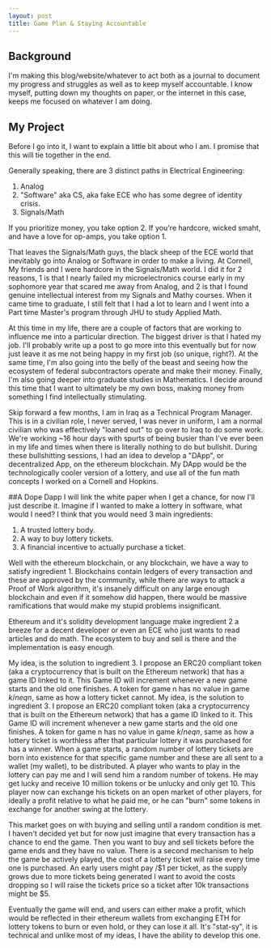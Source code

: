 ```yaml
---
layout: post
title: Game Plan & Staying Accountable
---
```


## Background
I'm making this blog/website/whatever to act both as a journal to document my progress and struggles as well as to keep myself accountable. I know myself, putting down my thoughts on paper, or the internet in this case, keeps me focused on whatever I am doing. 

## My Project
Before I go into it, I want to explain a little bit about who I am. I promise that this will tie together in the end.

Generally speaking, there are 3 distinct paths in Electrical Engineering:
1. Analog
2. "Software" aka CS, aka fake ECE who has some degree of identity crisis.
3. Signals/Math

If you prioritize money, you take option 2. If you're hardcore, wicked smaht, and have a love for op-amps, you take option 1.

That leaves the Signals/Math guys, the black sheep of the ECE world that inevitably go into Analog or Software in order to make a living. At Cornell, My friends and I were hardcore in the Signals/Math world. I did it for 2 reasons, 1 is that I nearly failed my microelectronics course early in my sophomore year that scared me away from Analog, and 2 is that I found genuine intellectual interest from my Signals and Mathy courses. When it came time to graduate, I still felt that I had a lot to learn and I went into a Part time Master's program through JHU to study Applied Math. 

At this time in my life, there are a couple of factors that are working to influence me into a particular direction. The biggest driver is that I hated my job. I'll probably write up a post to go more into this eventually but for now just leave it as me not being happy in my first job (so unique, right?). At the same time, I'm also going into the belly of the beast and seeing how the ecosystem of federal subcontractors operate and make their money. Finally, I'm also going deeper into graduate studies in Mathematics. I decide around this time that I want to ultimately be my own boss, making money from something I find intellectually stimulating.

Skip forward a few months, I am in Iraq as a Technical Program Manager. This is in a civilian role, I never served, I was never in uniform, I am a normal civilian who was effectively "loaned out" to go over to Iraq to do some work. We're working ~16 hour days with spurts of being busier than I've ever been in my life and times when there is literally nothing to do but bullshit. During these bullshitting sessions, I had an idea to develop a "DApp", or decentralized App, on the ethereum blockchain. My DApp would be the technologically cooler version of a lottery, and use all of the fun math concepts I worked on a Cornell and Hopkins.

##A Dope Dapp
I will link the white paper when I get a chance, for now I'll just describe it. Imagine if I wanted to make a lottery in software, what would I need? I think that you would need 3 main ingredients:

1. A trusted lottery body.
2. A way to buy lottery tickets.
3. A financial incentive to actually purchase a ticket. 

Well with the ethereum blockchain, or any blockchain, we have a way to satisfy ingredient 1. Blockchains contain ledgers of every transaction and these are approved by the community, while there are ways to attack a Proof of Work algorithm, it's insanely difficult on any large enough blockchain and even if it somehow did happen, there would be massive ramifications that would make my stupid problems insignificant.

Ethereum and it's solidity development language make ingredient 2 a breeze for a decent developer or even an ECE who just wants to read articles and do math. The ecosystem to buy and sell is there and the implementation is easy enough.

My idea, is the solution to ingredient 3. I propose an ERC20 compliant token (aka a cryptocurrency that is built on the Ethereum network) that has a game ID linked to it. This Game ID will increment whenever a new game starts and the old one finishes. A token for game n has no value in game $k /neq n$, same as how a lottery ticket cannot. 
My idea, is the solution to ingredient 3. I propose an ERC20 compliant token (aka a cryptocurrency that is built on the Ethereum network) that has a game ID linked to it. This Game ID will increment whenever a new game starts and the old one finishes. A token for game n has no value in game $k /neq n$, same as how a lottery ticket is worthless after that particular lottery it was purchased for has a winner. When a game starts, a random number of lottery tickets are born into existence for that specific game number and these are all sent to a wallet (my wallet), to be distributed. A player who wants to play in the lottery can pay me and I will send him a random number of tokens. He may get lucky and receive 10 million tokens or be unlucky and only get 10. This player now can exchange his tickets on an open market of other players, for ideally a profit relative to what he paid me, or he can "burn" some tokens in exchange for another swing at the lottery. 

This market goes on with buying and selling until a random condition is met. I haven't decided yet but for now just imagine that every transaction has a chance to end the game. Then you want to buy and sell tickets before the game ends and they have no value. There is a second mechanism to help the game be actively played, the cost of a lottery ticket will raise every time one is purchased. An early users might pay /$1 per ticket, as the supply grows due to more tickets being generated I want to avoid the costs dropping so I will raise the tickets price so a ticket after 10k transactions might be $5.

Eventually the game will end, and users can either make a profit, which would be reflected in their ethereum wallets from exchanging ETH for lottery tokens to burn or even hold, or they can lose it all. It's "stat-sy", it is technical and unlike most of my ideas, I have the ability to develop this one.

